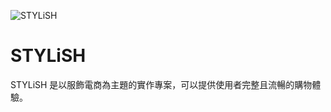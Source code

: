 ![STYLiSH](https://github.com/user-attachments/assets/34216283-9ba6-406c-bae8-60c88f849646)

# STYLiSH

STYLiSH 是以服飾電商為主題的實作專案，可以提供使用者完整且流暢的購物體驗。
